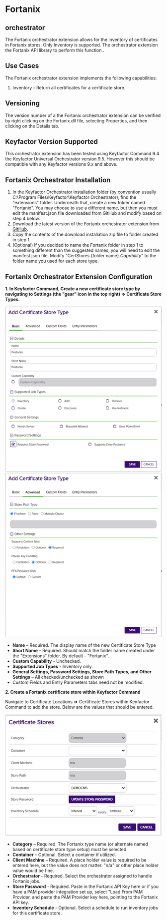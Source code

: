 # Fortanix
## orchestrator

The Fortanix orchestrator extension allows for the inventory of certificates in Fortanix stores. Only Inventory is supported. The orchestrator extension the Fortanix API library to perform this function..

<!-- add integration specific information below -->

## Use Cases

The Fortanix orchestrator extension implements the following capabilities:
1. Inventory - Return all certificates for a certificate store.

## Versioning

The version number of a the Fortanix orchestrator extension can be verified by right clicking on the Fortanix.dll file, selecting Properties, and then clicking on the Details tab.

## Keyfactor Version Supported

This orchestrator extension has been tested using Keyfactor Command 9.4 the Keyfactor Universal Orchestrator version 9.5.  However this should be compatible with any Keyfactor versions 9.x and above. 


## Fortanix Orchestrator Installation

1. In the Keyfactor Orchestrator installation folder (by convention usually C:\Program Files\Keyfactor\Keyfactor Orchestrator), find the "extensions" folder. Underneath that, create a new folder named "Fortanix".  You may choose to use a different name, but then you must edit the manifest.json file downloaded from GitHub and modify based on step 4 below.
2. Download the latest version of the Fortanix orchestrator extension from [GitHub](https://github.com/Keyfactor/fortanix-orchestrator).
3. Copy the contents of the download installation zip file to folder created in step 1.
4. (Optional) If you decided to name the Fortanix folder in step 1 to something different than the suggested names, you will need to edit the manifest.json file.  Modify "CertStores.{folder name}.*Capability*" to the folder name you used for each store type.


## Fortanix Orchestrator Extension Configuration

**1. In Keyfactor Command, Create a new certificate store type by navigating to Settings (the "gear" icon in the top right) => Certificate Store Types.**

![](images/image1.png)
![](images/image2.png)

- **Name** – Required. The display name of the new Certificate Store Type
- **Short Name** – Required. Should match the folder name created under the "Extensions" folder.  By default - "Fortanix".
- **Custom Capability** - Unchecked.
- **Supported Job Types** - Inventory only. 
- **General Settings, Password Settings, Store Path Types, and Other Settings** – All checked/unchecked as shown
- Custom Fields and Entry Parameters tabs need not be modified.

**2. Create a Fortanix certificate store within Keyfactor Command**

Navigate to Certificate Locations => Certificate Stores within Keyfactor Command to add the store. Below are the values that should be entered.

![](images/image3.png)

- **Category** – Required. The Fortanix type name (or alternate named based on certificate store type setup) must be selected.
- **Container** – Optional. Select a container if utilized.
- **Client Machine** – Required. A place holder value is required to be entered here, but the value does not matter.  "n/a" or other place holder value would be fine.
- **Orchestrator** - Required. Select the orchestrator assigned to handle Fortanix jobs.
- **Store Password** - Required. Paste in the Fortanix API Key here or if you have a PAM provider integration set up, select "Load From PAM Provider, and paste the PAM Provider key here, pointing to the Fortanix API key.
- **Inventory Schedule** - Optional. Select a schedule to run inventory jobs for this certificate store.
